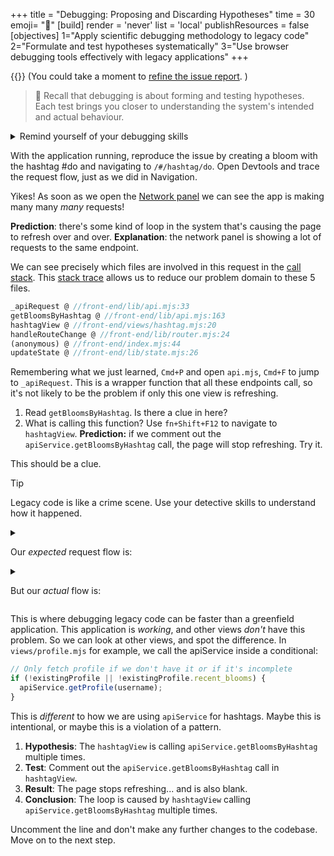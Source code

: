 +++
title = "Debugging: Proposing and Discarding Hypotheses"
time = 30
emoji= "🐛"
[build]
  render = 'never'
  list = 'local'
  publishResources = false
[objectives]
    1="Apply scientific debugging methodology to legacy code"
    2="Formulate and test hypotheses systematically"
    3="Use browser debugging tools effectively with legacy applications"
+++

{{<issue src="https://github.com/CodeYourFuture/Module-Legacy-Code/issues/3" name="Bug Report">}}
(You could take a moment to [refine the issue report](https://workshops.codeyourfuture.io/#reporting-bugs).
)

> 🧠 Recall that debugging is about forming and testing hypotheses. Each test brings you closer to understanding the system's intended and actual behaviour.

<details>
<summary>Remind yourself of your debugging skills</summary>

```mermaid
---
config:
  look: handDrawn
---
graph LR
A[Predict]
B[Explain]
C[Try]
D[Compare]
E[Update]
A --> B
B --> C
C --> D
D --> E
E --> A
```

You have used this strategy many times before at {{<our-name>}}, and loads of [debugging](https://developer.chrome.com/docs/devtools/javascript/reference) too.

</details>

With the application running, reproduce the issue by creating a bloom with the hashtag #do and navigating to `/#/hashtag/do`. Open Devtools and trace the request flow, just as we did in Navigation.

Yikes! As soon as we open the [Network panel](https://developer.chrome.com/docs/devtools/network/overview#overview) we can see the app is making many many _many_ requests!

**Prediction**: there's some kind of loop in the system that's causing the page to refresh over and over. **Explanation**: the network panel is showing a lot of requests to the same endpoint.

We can see precisely which files are involved in this request in the [call stack](https://developer.mozilla.org/en-US/docs/Glossary/Call_stack). This [stack trace](https://developer.chrome.com/blog/print-out-a-quick-stack-trace-from-the-console) allows us to reduce our problem domain to these 5 files.

```js
_apiRequest @ //front-end/lib/api.mjs:33
getBloomsByHashtag @ //front-end/lib/api.mjs:163
hashtagView @ //front-end/views/hashtag.mjs:20
handleRouteChange @ //front-end/lib/router.mjs:24
(anonymous) @ //front-end/index.mjs:44
updateState @ //front-end/lib/state.mjs:26
```

Remembering what we just learned, `Cmd+P` and open `api.mjs`, `Cmd+F` to jump to `_apiRequest`. This is a wrapper function that all these endpoints call, so it's not likely to be the problem if only this one view is refreshing.

1. Read `getBloomsByHashtag`. Is there a clue in here?
1. What is calling this function? Use `fn+Shift+F12` to navigate to `hashtagView`. **Prediction:** if we comment out the `apiService.getBloomsByHashtag` call, the page will stop refreshing. Try it.

This should be a clue.

> [!TIP]
> Legacy code is like a crime scene. Use your detective skills to understand how it happened.

<details>
<summary>

Our _expected_ request flow is:</summary>

<figure>

```mermaid
sequenceDiagram
    title Expected Flow
    hashtagView->>apiService: Get blooms
    apiService->>Server: Request
    Server-->>updateState: Update
    State-->>Router: Event
    Router-->>hashtagView: Render once
```

<figcaption>

`hashtagView` calls `apiService.getBloomsByHashtag` which calls `_apiRequest` which makes a request to the server. Success updates the state which dispatches a state-change event that the router listens for and calls `hashtagView` again to render the page with the blooms.

</figcaption>
</figure>
</details>

<details>
<summary>

But our _actual_ flow is:</summary>

<figure>

```mermaid
sequenceDiagram
    title Actual Flow (Loop)
    hashtagView->>apiService: Get blooms
    apiService->>Server: Request
    Server-->>State: Update
    State-->>Router: Event
    Router-->>hashtagView: Render
    Note right of hashtagView: Loop starts
    hashtagView->>apiService: Get blooms again
    apiService->>Server: Request again
    Note right of Server: Endless cycle...
```

<figcaption>

`hashtagView` calls `apiService.getBloomsByHashtag` which calls `_apiRequest` which makes a request to the server. Success updates the state which dispatches a state-change event that the router listens for and calls `hashtagView` that calls `apiService.getBloomsByHashtag` which calls `_apiRequest` which makes a request to the server...

</figcaption>
</figure>

</details>

This is where debugging legacy code can be faster than a greenfield application. This application is _working_, and other views _don't_ have this problem. So we can look at other views, and spot the difference. In `views/profile.mjs` for example, we call the apiService inside a conditional:

```js
// Only fetch profile if we don't have it or if it's incomplete
if (!existingProfile || !existingProfile.recent_blooms) {
  apiService.getProfile(username);
}
```

This is _different_ to how we are using `apiService` for hashtags. Maybe this is intentional, or maybe this is a violation of a pattern.

1. **Hypothesis**: The `hashtagView` is calling `apiService.getBloomsByHashtag` multiple times.
1. **Test**: Comment out the `apiService.getBloomsByHashtag` call in `hashtagView`.
1. **Result**: The page stops refreshing... and is also blank.
1. **Conclusion**: The loop is caused by `hashtagView` calling `apiService.getBloomsByHashtag` multiple times.

Uncomment the line and don't make any further changes to the codebase. Move on to the next step.
